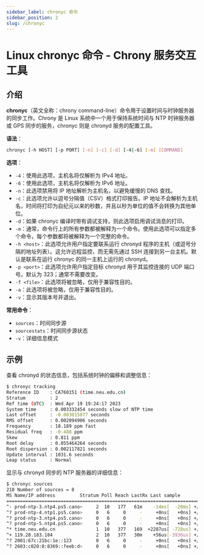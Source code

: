 ```yaml
---
sidebar_label: chronyc 命令
sidebar_position: 2
slug: /chronyc
---
```


# Linux chronyc 命令 - Chrony 服务交互工具



## 介绍

**chronyc**（英文全称：chrony command-line）命令用于设置时间与时钟服务器的同步工作。Chrony 是 Linux 系统中一个用于保持系统时间与 NTP 时钟服务器或 GPS 同步的服务，chronyc 则是 chronyd 服务的配置工具。

**语法**：

```bash
chronyc [-h HOST] [-p PORT] [-n] [-c] [-d] [-4|-6] [-m] [COMMAND]
```

**选项**：

- `-4`：使用此选项，主机名将仅解析为 IPv4 地址。
- `-6`：使用此选项，主机名将仅解析为 IPv6 地址。
- `-n`：此选项禁用将 IP 地址解析为主机名，以避免缓慢的 DNS 查找。
- `-c`：此选项允许以逗号分隔值（CSV）格式打印报告。IP 地址不会解析为主机名，时间将打印为自纪元以来的秒数，并且以秒为单位的值不会转换为其他单位。
- `-d`：如果 chronyc 编译时带有调试支持，则此选项启用调试消息的打印。
- `-m`：通常，命令行上的所有参数都被解释为一个命令。使用此选项可以指定多个命令，每个参数都将被解释为一个完整的命令。
- `-h <host>`：此选项允许用户指定要联系运行 chronyd 程序的主机（或逗号分隔的地址列表）。这允许远程监控，而无需先通过 SSH 连接到另一台主机。默认是联系在运行 chronyc 的同一主机上运行的 chronyd。
- `-p <port>`：此选项允许用户指定目标 chronyd 用于其监控连接的 UDP 端口号。默认为 323；通常不需要改变。
- `-f <file>`：此选项将被忽略，仅用于兼容性目的。
- `-a`：此选项将被忽略，仅用于兼容性目的。
- `-v`：显示其版本号并退出。

**常用命令**：

- `sources`：时间同步源
- `sourcestats`：时间同步源状态
- `-v`：详细信息模式



## 示例

查看 chronyd 的状态信息，包括系统时钟的偏移和调整信息：

```bash
$ chronyc tracking 
Reference ID    : CA760151 (time.neu.edu.cn)
Stratum         : 2
Ref time (UTC)  : Wed Apr 19 19:24:17 2023
System time     : 0.003332454 seconds slow of NTP time
Last offset     : -0.003015077 seconds
RMS offset      : 0.002894906 seconds
Frequency       : 18.189 ppm fast
Residual freq   : -0.488 ppm
Skew            : 0.811 ppm
Root delay      : 0.055464264 seconds
Root dispersion : 0.002117821 seconds
Update interval : 1031.6 seconds
Leap status     : Normal
```

显示与 chronyd 同步的 NTP 服务器的详细信息：

```bash
$ chronyc sources
210 Number of sources = 8
MS Name/IP address         Stratum Poll Reach LastRx Last sample               
===============================================================================
^- prod-ntp-3.ntp4.ps5.cano>     2  10   177   61m    -14ms[  -20ms] +/-  163ms
^? prod-ntp-4.ntp1.ps5.cano>     0   6     0     -     +0ns[   +0ns] +/-    0ns
^? prod-ntp-3.ntp4.ps5.cano>     0   6     0     -     +0ns[   +0ns] +/-    0ns
^? prod-ntp-5.ntp4.ps5.cano>     0   6     0     -     +0ns[   +0ns] +/-    0ns
^* time.neu.edu.cn               1  10   377   169  +2287us[ -728us] +/-   28ms
^+ 119.28.183.184                2  10   377   30m    +56us[-3936us] +/-   60ms
^? 2001:67c:21bc:1e::123         0   6     0     -     +0ns[   +0ns] +/-    0ns
^? 2603:c020:0:8369::feeb:d>     0   6     0     -     +0ns[   +0ns] +/-    0ns
```


